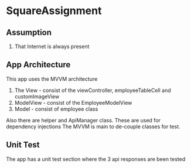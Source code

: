 # SquareAssignment

## Assumption
1. That Internet is always present

## App Architecture
This app uses the MVVM architecture
1. The View - consist of the viewController, employeeTableCell and customImageView
2. ModelView - consist of the EmployeeModelView
3. Model - consist of employee class

Also there are helper and ApiManager class. These are used for dependency injections 
The MVVM is main to de-couple classes for test.

## Unit Test
The app has a unit test section where the 3 api responses are been tested 

